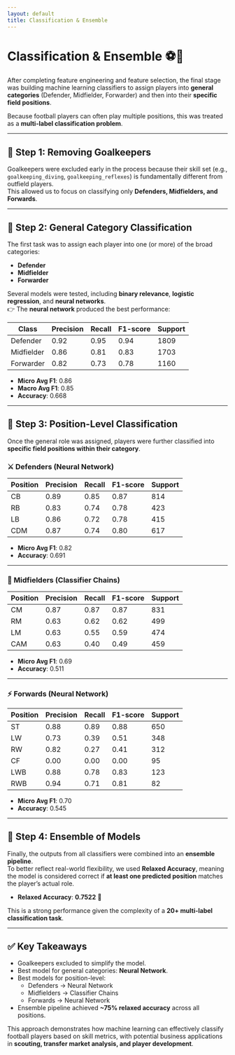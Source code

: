 ```yaml
---
layout: default
title: Classification & Ensemble
---
```


# Classification & Ensemble ⚽🤖

After completing feature engineering and feature selection, the final stage was building machine learning classifiers to assign players into **general categories** (Defender, Midfielder, Forwarder) and then into their **specific field positions**.  

Because football players can often play multiple positions, this was treated as a **multi-label classification problem**.

---

## 🔹 Step 1: Removing Goalkeepers
Goalkeepers were excluded early in the process because their skill set (e.g., `goalkeeping_diving`, `goalkeeping_reflexes`) is fundamentally different from outfield players.  
This allowed us to focus on classifying only **Defenders, Midfielders, and Forwards**.

---

## 🔹 Step 2: General Category Classification
The first task was to assign each player into one (or more) of the broad categories:  
- **Defender**  
- **Midfielder**  
- **Forwarder**

Several models were tested, including **binary relevance**, **logistic regression**, and **neural networks**.  
👉 The **neural network** produced the best performance:

| Class       | Precision | Recall | F1-score | Support |
|-------------|-----------|--------|----------|---------|
| Defender    | 0.92      | 0.95   | 0.94     | 1809    |
| Midfielder  | 0.86      | 0.81   | 0.83     | 1703    |
| Forwarder   | 0.82      | 0.73   | 0.78     | 1160    |

- **Micro Avg F1**: 0.86  
- **Macro Avg F1**: 0.85  
- **Accuracy**: 0.668  

---

## 🔹 Step 3: Position-Level Classification
Once the general role was assigned, players were further classified into **specific field positions within their category**.  

### ⚔️ Defenders (Neural Network)
| Position | Precision | Recall | F1-score | Support |
|----------|-----------|--------|----------|---------|
| CB       | 0.89      | 0.85   | 0.87     | 814     |
| RB       | 0.83      | 0.74   | 0.78     | 423     |
| LB       | 0.86      | 0.72   | 0.78     | 415     |
| CDM      | 0.87      | 0.74   | 0.80     | 617     |

- **Micro Avg F1**: 0.82  
- **Accuracy**: 0.691  

---

### 🎯 Midfielders (Classifier Chains)
| Position | Precision | Recall | F1-score | Support |
|----------|-----------|--------|----------|---------|
| CM       | 0.87      | 0.87   | 0.87     | 831     |
| RM       | 0.63      | 0.62   | 0.62     | 499     |
| LM       | 0.63      | 0.55   | 0.59     | 474     |
| CAM      | 0.63      | 0.40   | 0.49     | 459     |

- **Micro Avg F1**: 0.69  
- **Accuracy**: 0.511  

---

### ⚡ Forwards (Neural Network)
| Position | Precision | Recall | F1-score | Support |
|----------|-----------|--------|----------|---------|
| ST       | 0.88      | 0.89   | 0.88     | 650     |
| LW       | 0.73      | 0.39   | 0.51     | 348     |
| RW       | 0.82      | 0.27   | 0.41     | 312     |
| CF       | 0.00      | 0.00   | 0.00     | 95      |
| LWB      | 0.88      | 0.78   | 0.83     | 123     |
| RWB      | 0.94      | 0.71   | 0.81     | 82      |

- **Micro Avg F1**: 0.70  
- **Accuracy**: 0.545  

---

## 🔹 Step 4: Ensemble of Models
Finally, the outputs from all classifiers were combined into an **ensemble pipeline**.  
To better reflect real-world flexibility, we used **Relaxed Accuracy**, meaning the model is considered correct if **at least one predicted position** matches the player’s actual role.

- **Relaxed Accuracy**: **0.7522** 🎉  

This is a strong performance given the complexity of a **20+ multi-label classification task**.

---

## ✅ Key Takeaways
- Goalkeepers excluded to simplify the model.  
- Best model for general categories: **Neural Network**.  
- Best models for position-level:  
  - Defenders → Neural Network  
  - Midfielders → Classifier Chains  
  - Forwards → Neural Network  
- Ensemble pipeline achieved **~75% relaxed accuracy** across all positions.  

This approach demonstrates how machine learning can effectively classify football players based on skill metrics, with potential business applications in **scouting, transfer market analysis, and player development**.
